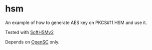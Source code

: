 # hsm
An example of how to generate AES key on PKCS#11 HSM and use it.

Tested with [SoftHSMv2](https://github.com/opendnssec/SoftHSMv2)

Depends on [OpenSC](https://github.com/OpenSC/OpenSC) only.
